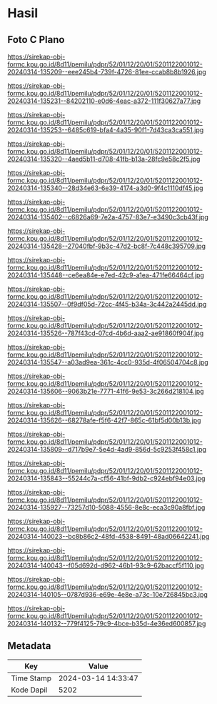 # Hasil

## Foto C Plano

https://sirekap-obj-formc.kpu.go.id/8d11/pemilu/pdpr/52/01/12/20/01/5201122001012-20240314-135209--eee245b4-739f-4726-81ee-ccab8b8b1926.jpg

https://sirekap-obj-formc.kpu.go.id/8d11/pemilu/pdpr/52/01/12/20/01/5201122001012-20240314-135231--84202110-e0d6-4eac-a372-111f30627a77.jpg

https://sirekap-obj-formc.kpu.go.id/8d11/pemilu/pdpr/52/01/12/20/01/5201122001012-20240314-135253--6485c619-bfa4-4a35-90f1-7d43ca3ca551.jpg

https://sirekap-obj-formc.kpu.go.id/8d11/pemilu/pdpr/52/01/12/20/01/5201122001012-20240314-135320--4aed5b11-d708-41fb-b13a-28fc9e58c2f5.jpg

https://sirekap-obj-formc.kpu.go.id/8d11/pemilu/pdpr/52/01/12/20/01/5201122001012-20240314-135340--28d34e63-6e39-4174-a3d0-9f4c1110df45.jpg

https://sirekap-obj-formc.kpu.go.id/8d11/pemilu/pdpr/52/01/12/20/01/5201122001012-20240314-135402--c6826a69-7e2a-4757-83e7-e3490c3cb43f.jpg

https://sirekap-obj-formc.kpu.go.id/8d11/pemilu/pdpr/52/01/12/20/01/5201122001012-20240314-135428--27040fbf-9b3c-47d2-bc8f-7c448c395709.jpg

https://sirekap-obj-formc.kpu.go.id/8d11/pemilu/pdpr/52/01/12/20/01/5201122001012-20240314-135448--ce6ea84e-e7ed-42c9-a1ea-471fe66464cf.jpg

https://sirekap-obj-formc.kpu.go.id/8d11/pemilu/pdpr/52/01/12/20/01/5201122001012-20240314-135507--0f9df05d-72cc-4f45-b34a-3c442a2445dd.jpg

https://sirekap-obj-formc.kpu.go.id/8d11/pemilu/pdpr/52/01/12/20/01/5201122001012-20240314-135526--787f43cd-07cd-4b6d-aaa2-ae91860f904f.jpg

https://sirekap-obj-formc.kpu.go.id/8d11/pemilu/pdpr/52/01/12/20/01/5201122001012-20240314-135547--a03ad9ea-361c-4cc0-935d-4f06504704c8.jpg

https://sirekap-obj-formc.kpu.go.id/8d11/pemilu/pdpr/52/01/12/20/01/5201122001012-20240314-135606--9063b21e-7771-41f6-9e53-3c266d218104.jpg

https://sirekap-obj-formc.kpu.go.id/8d11/pemilu/pdpr/52/01/12/20/01/5201122001012-20240314-135626--68278afe-f5f6-42f7-865c-61bf5d00b13b.jpg

https://sirekap-obj-formc.kpu.go.id/8d11/pemilu/pdpr/52/01/12/20/01/5201122001012-20240314-135809--d717b9e7-5e4d-4ad9-856d-5c9253f458c1.jpg

https://sirekap-obj-formc.kpu.go.id/8d11/pemilu/pdpr/52/01/12/20/01/5201122001012-20240314-135843--55244c7a-cf56-41bf-9db2-c924ebf94e03.jpg

https://sirekap-obj-formc.kpu.go.id/8d11/pemilu/pdpr/52/01/12/20/01/5201122001012-20240314-135927--73257d10-5088-4556-8e8c-eca3c90a8fbf.jpg

https://sirekap-obj-formc.kpu.go.id/8d11/pemilu/pdpr/52/01/12/20/01/5201122001012-20240314-140023--bc8b86c2-48fd-4538-8491-48ad06642241.jpg

https://sirekap-obj-formc.kpu.go.id/8d11/pemilu/pdpr/52/01/12/20/01/5201122001012-20240314-140043--f05d692d-d962-46b1-93c9-62baccf5f110.jpg

https://sirekap-obj-formc.kpu.go.id/8d11/pemilu/pdpr/52/01/12/20/01/5201122001012-20240314-140105--0787d936-e69e-4e8e-a73c-10e726845bc3.jpg

https://sirekap-obj-formc.kpu.go.id/8d11/pemilu/pdpr/52/01/12/20/01/5201122001012-20240314-140132--779f4125-79c9-4bce-b35d-4e36ed600857.jpg


## Metadata

| Key        | Value               |
| ---------- | ------------------- |
| Time Stamp | 2024-03-14 14:33:47 |
| Kode Dapil | 5202                |



